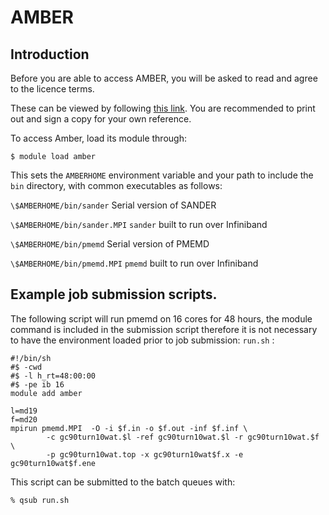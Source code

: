 # AMBER 

## Introduction

Before you are able to access AMBER, you will be asked to read and agree
to the licence terms.

These can be viewed by following [this
link](https://ambermd.org/LicenseAmber20.pdf). You are recommended to
print out and sign a copy for your own reference.

To access Amber, load its module through:

    $ module load amber 

This sets the `AMBERHOME`
environment variable and your path to include the `bin` directory, with common executables as
follows:

 `\$AMBERHOME/bin/sander`       Serial version of SANDER

 `\$AMBERHOME/bin/sander.MPI`   `sander` built to run over Infiniband

 `\$AMBERHOME/bin/pmemd`        Serial version of PMEMD

 `\$AMBERHOME/bin/pmemd.MPI`    `pmemd` built to run over Infiniband
 
## Example job submission scripts.

The following script will run pmemd on 16 cores for 48 hours, the module
command is included in the submission script therefore it is not
necessary to have the environment loaded prior to job submission:
`run.sh` :

    #!/bin/sh
    #$ -cwd
    #$ -l h_rt=48:00:00
    #$ -pe ib 16
    module add amber

    l=md19
    f=md20
    mpirun pmemd.MPI  -O -i $f.in -o $f.out -inf $f.inf \
            -c gc90turn10wat.$l -ref gc90turn10wat.$l -r gc90turn10wat.$f \
            -p gc90turn10wat.top -x gc90turn10wat$f.x -e gc90turn10wat$f.ene

This script can be submitted to the batch queues with:

    % qsub run.sh
